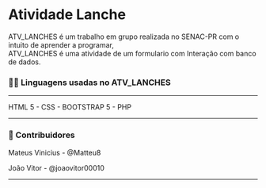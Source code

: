 <div>
  <h1>Atividade Lanche</h1>
  <p>ATV_LANCHES é um trabalho em grupo realizada no SENAC-PR com o intuito de aprender a programar,<br>
  ATV_LANCHES é uma atividade de um formulario com Interação com banco de dados.
  </p>
  <h3>🧑‍💻 Linguagens usadas no ATV_LANCHES</h3>
  <hr>
  <p>HTML 5 - CSS - BOOTSTRAP 5 - PHP</p>
  <hr>
  <h3>👥 Contribuidores</h3>
  <p>Mateus Vinicius - @Matteu8</p>
  <p>João Vitor - @joaovitor00010</p>
  <hr>
  
</div>
